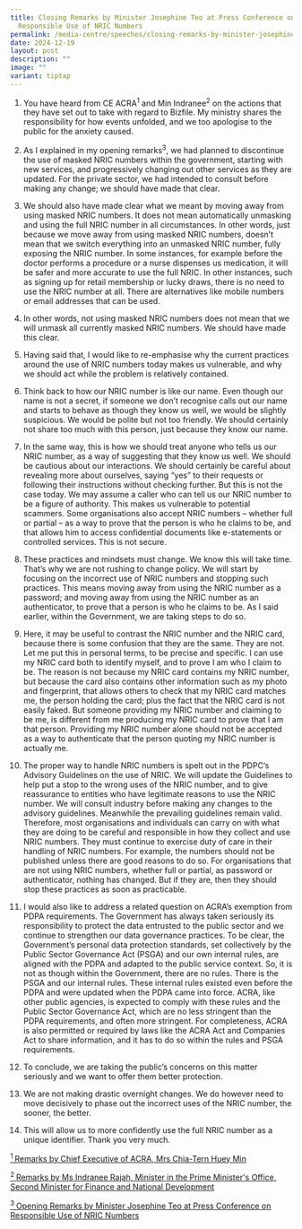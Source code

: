 ```yaml
---
title: Closing Remarks by Minister Josephine Teo at Press Conference on
  Responsible Use of NRIC Numbers
permalink: /media-centre/speeches/closing-remarks-by-minister-josephine-teo-on-responsible-use-of-nric-numbers/
date: 2024-12-19
layout: post
description: ""
image: ""
variant: tiptap
---
```

<ol data-tight="true" class="tight">
<li>
<p>You have heard from CE ACRA<sup>1</sup> and Min Indranee<sup>2</sup> on
the actions that they have set out to take with regard to Bizfile. My ministry
shares the responsibility for how events unfolded, and we too apologise
to the public for the anxiety caused.</p>
<p></p>
</li>
<li>
<p>As I explained in my opening remarks<sup>3</sup>, we had planned to discontinue
the use of masked NRIC numbers within the government, starting with new
services, and progressively changing out other services as they are updated.
For the private sector, we had intended to consult before making any change;
we should have made that clear.</p>
<p></p>
</li>
<li>
<p>We should also have made clear what we meant by moving away from using
masked NRIC numbers. It does not mean automatically unmasking and using
the full NRIC number in all circumstances. In other words, just because
we move away from using masked NRIC numbers, doesn’t mean that we switch
everything into an unmasked NRIC number, fully exposing the NRIC number.
In some instances, for example before the doctor performs a procedure or
a nurse dispenses us medication, it will be safer and more accurate to
use the full NRIC. In other instances, such as signing up for retail membership
or lucky draws, there is no need to use the NRIC number at all. There are
alternatives like mobile numbers or email addresses that can be used.</p>
<p></p>
</li>
<li>
<p>In other words, not using masked NRIC numbers does not mean that we will
unmask all currently masked NRIC numbers. We should have made this clear.</p>
<p></p>
</li>
<li>
<p>Having said that, I would like to re-emphasise why the current practices
around the use of NRIC numbers today makes us vulnerable, and why we should
act while the problem is relatively contained.</p>
<p></p>
</li>
<li>
<p>Think back to how our NRIC number is like our name. Even though our name
is not a secret, if someone we don’t recognise calls out our name and starts
to behave as though they know us well, we would be slightly suspicious.
We would be polite but not too friendly. We should certainly not share
too much with this person, just because they know our name.</p>
<p></p>
</li>
<li>
<p>In the same way, this is how we should treat anyone who tells us our NRIC
number, as a way of suggesting that they know us well. We should be cautious
about our interactions. We should certainly be careful about revealing
more about ourselves, saying “yes” to their requests or following their
instructions without checking further. But this is not the case today.
We may assume a caller who can tell us our NRIC number to be a figure of
authority. This makes us vulnerable to potential scammers. Some organisations
also accept NRIC numbers – whether full or partial – as a way to prove
that the person is who he claims to be, and that allows him to access confidential
documents like e-statements or controlled services. This is not secure.</p>
<p></p>
</li>
<li>
<p>These practices and mindsets must change. We know this will take time.
That’s why we are not rushing to change policy. We will start by focusing
on the incorrect use of NRIC numbers and stopping such practices. This
means moving away from using the NRIC number as a password; and moving
away from using the NRIC number as an authenticator, to prove that a person
is who he claims to be. As I said earlier, within the Government, we are
taking steps to do so.</p>
<p></p>
</li>
<li>
<p>Here, it may be useful to contrast the NRIC number and the NRIC card,
because there is some confusion that they are the same. They are not. Let
me put this in personal terms, to be precise and specific. I can use my
NRIC card both to identify myself, and to prove I am who I claim to be.
The reason is not because my NRIC card contains my NRIC number, but because
the card also contains other information such as my photo and fingerprint,
that allows others to check that my NRIC card matches me, the person holding
the card; plus the fact that the NRIC card is not easily faked. But someone
providing my NRIC number and claiming to be me, is different from me producing
my NRIC card to prove that I am that person. Providing my NRIC number alone
should not be accepted as a way to authenticate that the person quoting
my NRIC number is actually me.</p>
<p></p>
</li>
<li>
<p>The proper way to handle NRIC numbers is spelt out in the PDPC’s Advisory
Guidelines on the use of NRIC. We will update the Guidelines to help put
a stop to the wrong uses of the NRIC number, and to give reassurance to
entities who have legitimate reasons to use the NRIC number. We will consult
industry before making any changes to the advisory guidelines. Meanwhile
the prevailing guidelines remain valid. Therefore, most organisations and
individuals can carry on with what they are doing to be careful and responsible
in how they collect and use NRIC numbers. They must continue to exercise
duty of care in their handling of NRIC numbers. For example, the numbers
should not be published unless there are good reasons to do so. For organisations
that are not using NRIC numbers, whether full or partial, as password or
authenticator, nothing has changed. But if they are, then they should stop
these practices as soon as practicable.</p>
<p></p>
</li>
<li>
<p>I would also like to address a related question on ACRA’s exemption from
PDPA requirements. The Government has always taken seriously its responsibility
to protect the data entrusted to the public sector and we continue to strengthen
our data governance practices. To be clear, the Government’s personal data
protection standards, set collectively by the Public Sector Governance
Act (PSGA) and our own internal rules, are aligned with the PDPA and adapted
to the public service context. So, it is not as though within the Government,
there are no rules. There is the PSGA and our internal rules. These internal
rules existed even before the PDPA and were updated when the PDPA came
into force. ACRA, like other public agencies, is expected to comply with
these rules and the Public Sector Governance Act, which are no less stringent
than the PDPA requirements, and often more stringent. For completeness,
ACRA is also permitted or required by laws like the ACRA Act and Companies
Act to share information, and it has to do so within the rules and PSGA
requirements.</p>
<p></p>
</li>
<li>
<p>To conclude, we are taking the public’s concerns on this matter seriously
and we want to offer them better protection.</p>
<p></p>
</li>
<li>
<p>We are not making drastic overnight changes. We do however need to move
decisively to phase out the incorrect uses of the NRIC number, the sooner,
the better.</p>
<p></p>
</li>
<li>
<p>This will allow us to more confidently use the full NRIC number as a unique
identifier. Thank you very much.</p>
</li>
</ol>
<p><a href="https://www.acra.gov.sg/news-events/news-details/id/842" rel="noopener nofollow" target="_blank"><sup>1 </sup>Remarks by Chief Executive of ACRA, Mrs Chia-Tern Huey Min</a>
</p>
<p><a href="https://www.mof.gov.sg/news-publications/speeches/opening-remarks-by-ms-indranee-rajah-minister-in-the-prime-minister's-office-second-minister-for-finance-and-national-development-at-mddi-acra-press-conference-on-responsible-use-of-nric-numbers-on-19-december-2024" rel="noopener nofollow" target="_blank"><sup>2 </sup>Remarks by Ms Indranee Rajah, Minister in the Prime Minister's Office, Second Minister for Finance and National Development</a>
</p>
<p><a href="https://www.mddi.gov.sg/opening-remarks-by-minister-josephine-teo-at-press-conference-on-responsible-use-of-nric-numbers/" rel="noopener nofollow" target="_blank"><sup>3 </sup>Opening Remarks by Minister Josephine Teo at Press Conference on Responsible Use of NRIC Numbers</a>
</p>
